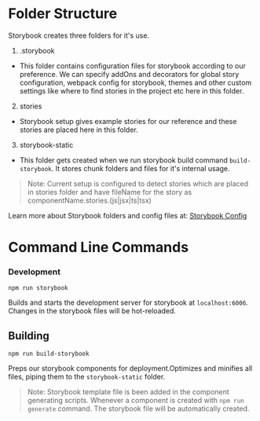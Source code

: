 # Folder Structure

Storybook creates three folders for it's use.

1. .storybook

- This folder contains configuration files for storybook according to our preference. We can specify addOns and decorators for global story configuration, webpack config for storybook, themes and other custom settings like where to find stories in the project etc here in this folder.

2. stories

- Storybook setup gives example stories for our reference and these stories are placed here in this folder.

3. storybook-static

- This folder gets created when we run storybook build command `build-storybook`. It stores chunk folders and files for it's internal usage.

> Note: Current setup is configured to detect stories which are placed in stories folder and have
> fileName for the story as componentName.stories.(js|jsx|ts|tsx)

Learn more about Storybook folders and config files at: [Storybook Config](https://storybook.js.org/docs/react/configure/overview)

# Command Line Commands

### Development

```Shell
npm run storybook
```

Builds and starts the development server for storybook at
`localhost:6006`. Changes in the storybook files will be hot-reloaded.

## Building

```Shell
npm run build-storybook
```

Preps our storybook components for deployment.Optimizes and minifies all files, piping them to the `storybook-static` folder.

> Note: Storybook template file is been added in the component generating scripts. Whenever a
> component is created with `npm run generate` command. The storybook file will be automatically created.
